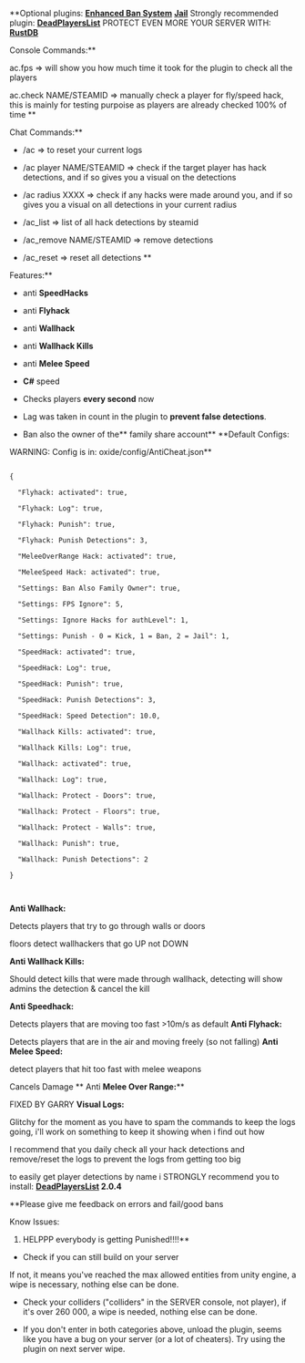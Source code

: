 **Optional plugins:
**[Enhanced Ban System](http://oxidemod.org/resources/enhanced-ban-system.693/)**
**[Jail](http://oxidemod.org/plugins/jail.794/)**
Strongly recommended plugin:
**[DeadPlayersList](http://oxidemod.org/plugins/deadplayerslist.696/)**
PROTECT EVEN MORE YOUR SERVER WITH:
**[RustDB](http://oxidemod.org/plugins/rustdb.749/)**

Console Commands:**

ac.fps => will show you how much time it took for the plugin to check all the players

ac.check NAME/STEAMID => manually check a player for fly/speed hack, this is mainly for testing purpoise as players are already checked 100% of time
**

Chat Commands:**

- /ac => to reset your current logs

- /ac player NAME/STEAMID => check if the target player has hack detections, and if so gives you a visual on the detections

- /ac radius XXXX => check if any hacks were made around you, and if so gives you a visual on all detections in your current radius

- /ac_list => list of all hack detections by steamid

- /ac_remove NAME/STEAMID => remove detections

- /ac_reset => reset all detections
**

Features:**

- anti **SpeedHacks**

- anti **Flyhack**

- anti **Wallhack**

- anti **Wallhack Kills**

- anti **Melee Speed**

- **C#** speed

- Checks players **every second** now

- Lag was taken in count in the plugin to **prevent false detections**.

- Ban also the owner of the** family share account**
**Default Configs:

WARNING: Config is in: oxide/config/AntiCheat.json**

````

{

  "Flyhack: activated": true,

  "Flyhack: Log": true,

  "Flyhack: Punish": true,

  "Flyhack: Punish Detections": 3,

  "MeleeOverRange Hack: activated": true,

  "MeleeSpeed Hack: activated": true,

  "Settings: Ban Also Family Owner": true,

  "Settings: FPS Ignore": 5,

  "Settings: Ignore Hacks for authLevel": 1,

  "Settings: Punish - 0 = Kick, 1 = Ban, 2 = Jail": 1,

  "SpeedHack: activated": true,

  "SpeedHack: Log": true,

  "SpeedHack: Punish": true,

  "SpeedHack: Punish Detections": 3,

  "SpeedHack: Speed Detection": 10.0,

  "Wallhack Kills: activated": true,

  "Wallhack Kills: Log": true,

  "Wallhack: activated": true,

  "Wallhack: Log": true,

  "Wallhack: Protect - Doors": true,

  "Wallhack: Protect - Floors": true,

  "Wallhack: Protect - Walls": true,

  "Wallhack: Punish": true,

  "Wallhack: Punish Detections": 2

}

 
````


**Anti Wallhack:**

Detects players that try to go through walls or doors

floors detect wallhackers that go UP not DOWN

**Anti Wallhack Kills:**

Should detect kills that were made through wallhack, detecting will show admins the detection & cancel the kill

**Anti Speedhack:**

Detects players that are moving too fast >10m/s as default
**Anti Flyhack:**

Detects players that are in the air and moving freely (so not falling)
**Anti** **Melee Speed:**

detect players that hit too fast with melee weapons

Cancels Damage
**
Anti **Melee Over Range:****

FIXED BY GARRY
**Visual Logs:**

Glitchy for the moment as you have to spam the commands to keep the logs going, i'll work on something to keep it showing when i find out how

I recommend that you daily check all your hack detections and remove/reset the logs to prevent the logs from getting too big

to easily get player detections by name i STRONGLY recommend you to install: **[DeadPlayersList](http://oxidemod.org/plugins/deadplayerslist.696/) 2.0.4**

**Please give me feedback on errors and fail/good bans

Know Issues:

1) HELPPP everybody is getting Punished!!!!**

- Check if you can still build on your server

If not, it means you've reached the max allowed entities from unity engine, a wipe is necessary, nothing else can be done.

- Check your colliders ("colliders" in the SERVER console, not player), if it's over 260 000, a wipe is needed, nothing else can be done.

- If you don't enter in both categories above, unload the plugin, seems like you have a bug on your server (or a lot of cheaters). Try using the plugin on next server wipe.
